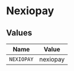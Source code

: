 # Nexiopay


## Values

| Name       | Value      |
| ---------- | ---------- |
| `NEXIOPAY` | nexiopay   |